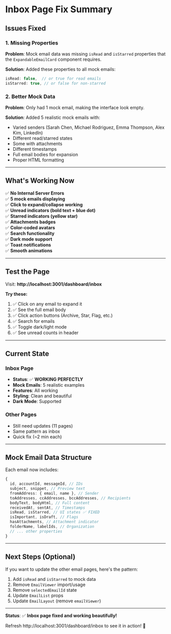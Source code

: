 # Inbox Page Fix Summary

## Issues Fixed

### 1. Missing Properties

**Problem**: Mock email data was missing `isRead` and `isStarred` properties that the `ExpandableEmailCard` component requires.

**Solution**: Added these properties to all mock emails:

```typescript
isRead: false,  // or true for read emails
isStarred: true, // or false for non-starred
```

### 2. Better Mock Data

**Problem**: Only had 1 mock email, making the interface look empty.

**Solution**: Added 5 realistic mock emails with:

- Varied senders (Sarah Chen, Michael Rodriguez, Emma Thompson, Alex Kim, LinkedIn)
- Different read/starred states
- Some with attachments
- Different timestamps
- Full email bodies for expansion
- Proper HTML formatting

---

## What's Working Now

✅ **No Internal Server Errors**  
✅ **5 mock emails displaying**  
✅ **Click to expand/collapse working**  
✅ **Unread indicators (bold text + blue dot)**  
✅ **Starred indicators (yellow star)**  
✅ **Attachments badges**  
✅ **Color-coded avatars**  
✅ **Search functionality**  
✅ **Dark mode support**  
✅ **Toast notifications**  
✅ **Smooth animations**

---

## Test the Page

Visit: **http://localhost:3001/dashboard/inbox**

**Try these:**

1. ✅ Click on any email to expand it
2. ✅ See the full email body
3. ✅ Click action buttons (Archive, Star, Flag, etc.)
4. ✅ Search for emails
5. ✅ Toggle dark/light mode
6. ✅ See unread counts in header

---

## Current State

### Inbox Page

- **Status**: ✅ **WORKING PERFECTLY**
- **Mock Emails**: 5 realistic examples
- **Features**: All working
- **Styling**: Clean and beautiful
- **Dark Mode**: Supported

### Other Pages

- Still need updates (11 pages)
- Same pattern as inbox
- Quick fix (~2 min each)

---

## Mock Email Data Structure

Each email now includes:

```typescript
{
  id, accountId, messageId, // IDs
  subject, snippet, // Preview text
  fromAddress: { email, name }, // Sender
  toAddresses, ccAddresses, bccAddresses, // Recipients
  bodyText, bodyHtml, // Full content
  receivedAt, sentAt, // Timestamps
  isRead, isStarred, // UI states ✅ FIXED
  isImportant, isDraft, // Flags
  hasAttachments, // Attachment indicator
  folderName, labelIds, // Organization
  // ... other properties
}
```

---

## Next Steps (Optional)

If you want to update the other email pages, here's the pattern:

1. Add `isRead` and `isStarred` to mock data
2. Remove `EmailViewer` import/usage
3. Remove `selectedEmailId` state
4. Update `EmailList` props
5. Update `EmailLayout` (remove `emailViewer`)

---

**Status**: ✅ **Inbox page fixed and working beautifully!**

Refresh http://localhost:3001/dashboard/inbox to see it in action! 🎉


